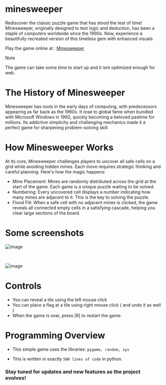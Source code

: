 # minesweeper
Rediscover the classic puzzle game that has stood the test of time! Minesweeper, originally designed to test logic and deduction, has been a staple of computers worldwide since the 1990s. Now, experience a beautifully recreated version of this timeless gem with enhanced visuals

Play the game online at : [Minesweeper](https://10menoscared07.github.io/minesweeper/)

> [!NOTE]
> The game can take some time to start up and it isnt optimized enough for web.

# The History of Minesweeper

Minesweeper has roots in the early days of computing, with predecessors appearing as far back as the 1960s. It rose to global fame when bundled with Microsoft Windows in 1992, quickly becoming a beloved pastime for millions. Its addictive simplicity and challenging mechanics made it a perfect game for sharpening problem-solving skill

# How Minesweeper Works

At its core, Minesweeper challenges players to uncover all safe cells on a grid while avoiding hidden mines. Each move requires strategic thinking and careful planning. Here's how the magic happens:

- Mine Placement: Mines are randomly distributed across the grid at the start of the game. Each game is a unique puzzle waiting to be solved.
- Numbering: Every uncovered cell displays a number indicating how many mines are adjacent to it. This is the key to solving the puzzle.
- Flood Fill: When a safe cell with no adjacent mines is clicked, the game reveals all connected empty cells in a satisfying cascade, helping you clear large sections of the board.

# Some screenshots 

![image](https://github.com/user-attachments/assets/43ffaca6-e73d-4bd7-9479-8ff5a199f6b4)

<br/>

![image](https://github.com/user-attachments/assets/635cdbcf-9714-4c15-8d83-0a9b8a66c3ba)


# Controls

- You can reveal a tile using the left mouse click
- You can place a flag at a tile using right mouse click ( and undo it as well )
- When the game is over, press [R] to restart the game.

# Programming Overview

- This simple game uses the libraries:
  ``` pygame, random, sys ```

- This is written in exactly ` 500 lines of code ` in python.

### Stay tuned for updates and new features as the project evolves!
